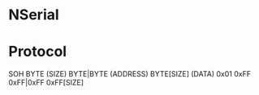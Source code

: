 # NSerial
# Protocol
  SOH	    BYTE (SIZE)	    BYTE|BYTE (ADDRESS)	    BYTE[SIZE] (DATA)
  0x01	    0xFF	        0xFF|0xFF	            0xFF[SIZE]
